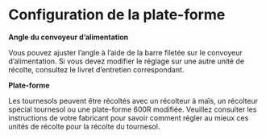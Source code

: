 # Configuration de la plate-forme

**Angle du convoyeur d’alimentation**

Vous pouvez ajuster l’angle à l’aide de la barre filetée sur le convoyeur d’alimentation.
Si vous devez modifier le réglage sur une autre unité de récolte, consultez le livret d’entretien correspondant.

**Plate-forme**

Les tournesols peuvent être récoltés avec un récolteur à maïs, un récolteur spécial tournesol ou une plate-forme 600R modifiée.
Veuillez consulter les instructions de votre fabricant pour savoir comment régler au mieux ces unités de récolte pour la récolte du tournesol.